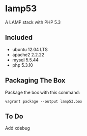 # lamp53
A LAMP stack with PHP 5.3

## Included
- ubuntu 12.04 LTS
- apache2 2.2.22
- mysql 5.5.44
- php 5.3.10

## Packaging The Box
Package the box with this command:
```
vagrant package --output lamp53.box
```

## To Do
Add xdebug
